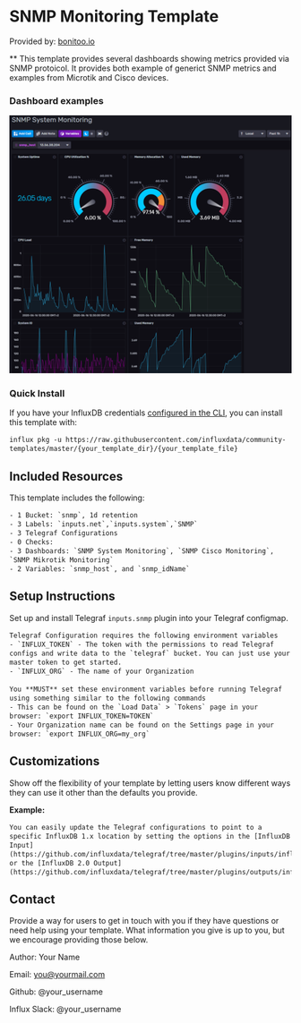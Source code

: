 # SNMP Monitoring Template

Provided by: [bonitoo.io](.)

** This template provides several dashboards showing metrics provided via SNMP protoicol. It provides both example of generict SNMP metrics and examples from Microtik and Cisco devices.

### Dashboard examples

![Screenshot](img/snmp-dashboard.png)

### Quick Install

If you have your InfluxDB credentials [configured in the CLI](Vhttps://v2.docs.influxdata.com/v2.0/reference/cli/influx/config/), you can install this template with:

```
influx pkg -u https://raw.githubusercontent.com/influxdata/community-templates/master/{your_template_dir}/{your_template_file}
```

## Included Resources

This template includes the following:

    - 1 Bucket: `snmp`, 1d retention
    - 3 Labels: `inputs.net`,`inputs.system`,`SNMP`
    - 3 Telegraf Configurations
    - 0 Checks: 
    - 3 Dashboards: `SNMP System Monitoring`, `SNMP Cisco Monitoring`, `SNMP Mikrotik Monitoring`
    - 2 Variables: `snmp_host`, and `snmp_idName`

## Setup Instructions

Set up and install Telegraf `inputs.snmp` plugin into your Telegraf configmap.

    Telegraf Configuration requires the following environment variables
    - `INFLUX_TOKEN` - The token with the permissions to read Telegraf configs and write data to the `telegraf` bucket. You can just use your master token to get started.
    - `INFLUX_ORG` - The name of your Organization

    You **MUST** set these environment variables before running Telegraf using something similar to the following commands
    - This can be found on the `Load Data` > `Tokens` page in your browser: `export INFLUX_TOKEN=TOKEN`
    - Your Organization name can be found on the Settings page in your browser: `export INFLUX_ORG=my_org`

## Customizations

Show off the flexibility of your template by letting users know different ways they can use it other than the defaults you provide.

**Example:**

    You can easily update the Telegraf configurations to point to a specific InfluxDB 1.x location by setting the options in the [InfluxDB Input](https://github.com/influxdata/telegraf/tree/master/plugins/inputs/influxdb) or the [InfluxDB 2.0 Output](https://github.com/influxdata/telegraf/tree/master/plugins/outputs/influxdb_v2). 

## Contact

Provide a way for users to get in touch with you if they have questions or need help using your template. What information you give is up to you, but we encourage providing those below.

Author: Your Name

Email: you@yourmail.com

Github: @your_username

Influx Slack: @your_username